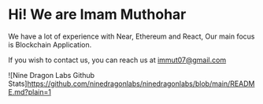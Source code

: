 <h1>Hi! We are Imam Muthohar </h1>

We have a lot of experience with  Near, Ethereum and React, Our main focus is Blockchain Application.

If you wish to contact us, you can reach us at immut07@gmail.com

![Nine Dragon Labs Github Stats]https://github.com/ninedragonlabs/ninedragonlabs/blob/main/README.md?plain=1

